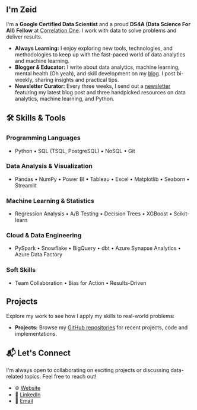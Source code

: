 ## I'm Zeid

I'm a **Google Certified Data Scientist** and a proud **DS4A (Data Science For All) Fellow** at [Correlation One](https://www.correlation-one.com/). I work with data to solve problems and deliver results.  

- **Always Learning:** I enjoy exploring new tools, technologies, and methodologies to keep up with the fast-paced world of data analytics and machine learning.
- **Blogger & Educator:** I write about data analytics, machine learning, mental health (Oh yeah), and skill development on my [blog](https://obtbe.com/). I post bi-weekly, sharing insights and practical tips.  
- **Newsletter Curator:** Every three weeks, I send out a [newsletter](https://zeidombo.substack.com/) featuring my latest blog post and three handpicked resources on data analytics, machine learning, and Python.  

## 🛠 Skills & Tools  

### **Programming Languages**  
- Python • SQL (TSQL, PostgreSQL) • NoSQL • Git  

### **Data Analysis & Visualization**  
- Pandas • NumPy • Power BI • Tableau • Excel • Matplotlib • Seaborn • Streamlit  

### **Machine Learning & Statistics**  
- Regression Analysis • A/B Testing • Decision Trees • XGBoost • Scikit-learn  

### **Cloud & Data Engineering**  
- PySpark • Snowflake • BigQuery • dbt • Azure Synapse Analytics • Azure Data Factory  

### **Soft Skills**  
- Team Collaboration • Bias for Action • Results-Driven  

## Projects  

Explore my work to see how I apply my skills to real-world problems:  
- **Projects:** Browse my [GitHub repositories](https://github.com/obtbe?tab=repositories) for recent projects, code and implementations.  

## 📬 Let's Connect  

I'm always open to collaborating on exciting projects or discussing data-related topics. Feel free to reach out!  

- 🌐 [Website](https://obtbe.com/)  
- 💼 [LinkedIn](https://www.linkedin.com/in/obtbe/)  
- 📧 [Email](mailto:zobtbe@gmail.com)
